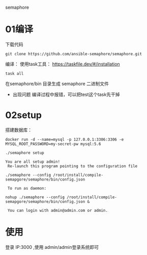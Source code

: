 


semaphore

#  01编译
下载代码
```
git clone https://github.com/ansible-semaphore/semaphore.git
```
编译：
使用task工具：
https://taskfile.dev/#/installation

```
task all
```

在semaphore/bin 目录生成 semaphore 二进制文件


*  出现问题
编译过程中报错，可以把test这个task先干掉

#  02setup

搭建数据库：

```
docker run -d --name=mysql -p 127.0.0.1:3306:3306 -e MYSQL_ROOT_PASSWORD=my-secret-pw mysql:5.6

```



```
./semaphore setup
```


```
You are all setup admin!
 Re-launch this program pointing to the configuration file

./semaphore --config /root/install/compile-semapgore/semaphore/bin/config.json

 To run as daemon:

nohup ./semaphore --config /root/install/compile-semapgore/semaphore/bin/config.json &

 You can login with admin@admin.com or admin.

```



#  使用

登录 IP:3000  ,使用 admin/admin登录系统即可







